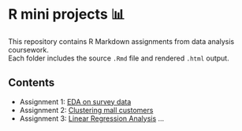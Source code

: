# R mini projects 📊

This repository contains R Markdown assignments from data analysis coursework.  
Each folder includes the source `.Rmd` file and rendered `.html` output.

## Contents
- Assignment 1: [EDA on survey data](assignments/assignment-1/assignment-1.html)
- Assignment 2: [Clustering mall customers](assignments/assignment-2/assignment-2.html)
- Assignment 3: [Linear Regression Analysis](assignments/assignment-3/assignment-3.html)
...
